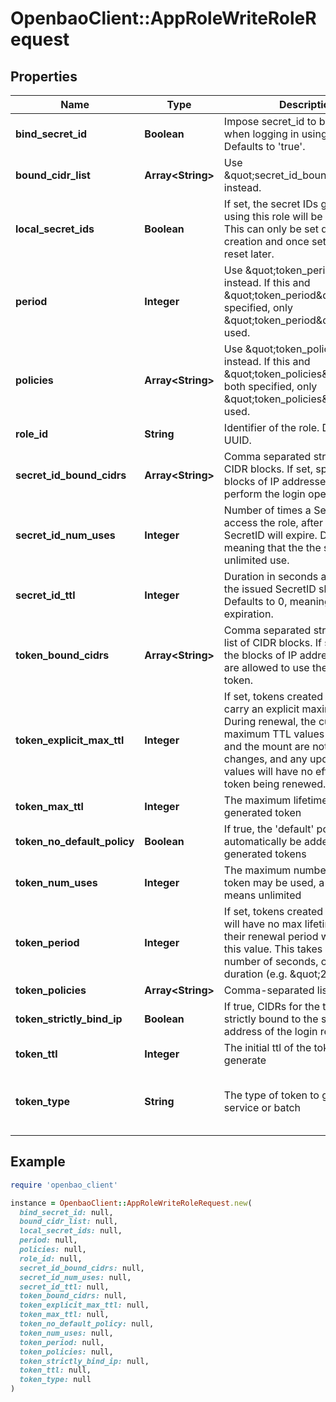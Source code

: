 # OpenbaoClient::AppRoleWriteRoleRequest

## Properties

| Name | Type | Description | Notes |
| ---- | ---- | ----------- | ----- |
| **bind_secret_id** | **Boolean** | Impose secret_id to be presented when logging in using this role. Defaults to &#39;true&#39;. | [optional][default to true] |
| **bound_cidr_list** | **Array&lt;String&gt;** | Use \&quot;secret_id_bound_cidrs\&quot; instead. | [optional] |
| **local_secret_ids** | **Boolean** | If set, the secret IDs generated using this role will be cluster local. This can only be set during role creation and once set, it can&#39;t be reset later. | [optional] |
| **period** | **Integer** | Use \&quot;token_period\&quot; instead. If this and \&quot;token_period\&quot; are both specified, only \&quot;token_period\&quot; will be used. | [optional] |
| **policies** | **Array&lt;String&gt;** | Use \&quot;token_policies\&quot; instead. If this and \&quot;token_policies\&quot; are both specified, only \&quot;token_policies\&quot; will be used. | [optional] |
| **role_id** | **String** | Identifier of the role. Defaults to a UUID. | [optional] |
| **secret_id_bound_cidrs** | **Array&lt;String&gt;** | Comma separated string or list of CIDR blocks. If set, specifies the blocks of IP addresses which can perform the login operation. | [optional] |
| **secret_id_num_uses** | **Integer** | Number of times a SecretID can access the role, after which the SecretID will expire. Defaults to 0 meaning that the the secret_id is of unlimited use. | [optional] |
| **secret_id_ttl** | **Integer** | Duration in seconds after which the issued SecretID should expire. Defaults to 0, meaning no expiration. | [optional] |
| **token_bound_cidrs** | **Array&lt;String&gt;** | Comma separated string or JSON list of CIDR blocks. If set, specifies the blocks of IP addresses which are allowed to use the generated token. | [optional] |
| **token_explicit_max_ttl** | **Integer** | If set, tokens created via this role carry an explicit maximum TTL. During renewal, the current maximum TTL values of the role and the mount are not checked for changes, and any updates to these values will have no effect on the token being renewed. | [optional] |
| **token_max_ttl** | **Integer** | The maximum lifetime of the generated token | [optional] |
| **token_no_default_policy** | **Boolean** | If true, the &#39;default&#39; policy will not automatically be added to generated tokens | [optional] |
| **token_num_uses** | **Integer** | The maximum number of times a token may be used, a value of zero means unlimited | [optional] |
| **token_period** | **Integer** | If set, tokens created via this role will have no max lifetime; instead, their renewal period will be fixed to this value. This takes an integer number of seconds, or a string duration (e.g. \&quot;24h\&quot;). | [optional] |
| **token_policies** | **Array&lt;String&gt;** | Comma-separated list of policies | [optional] |
| **token_strictly_bind_ip** | **Boolean** | If true, CIDRs for the token will be strictly bound to the source IP address of the login request | [optional] |
| **token_ttl** | **Integer** | The initial ttl of the token to generate | [optional] |
| **token_type** | **String** | The type of token to generate, service or batch | [optional][default to &#39;default-service&#39;] |

## Example

```ruby
require 'openbao_client'

instance = OpenbaoClient::AppRoleWriteRoleRequest.new(
  bind_secret_id: null,
  bound_cidr_list: null,
  local_secret_ids: null,
  period: null,
  policies: null,
  role_id: null,
  secret_id_bound_cidrs: null,
  secret_id_num_uses: null,
  secret_id_ttl: null,
  token_bound_cidrs: null,
  token_explicit_max_ttl: null,
  token_max_ttl: null,
  token_no_default_policy: null,
  token_num_uses: null,
  token_period: null,
  token_policies: null,
  token_strictly_bind_ip: null,
  token_ttl: null,
  token_type: null
)
```

